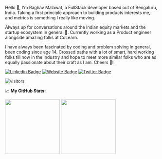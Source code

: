 
Hello 👋, I'm Raghav Malawat, a FullStack developer based out of Bengaluru, India. Taking a first principle approach to building products interests me, and metrics is something I really like moving.
 
Always up for conversations around the Indian equity markets and the startup ecosystem in general 🚀. Currently working as a Product engineer alongside amazing folks at CoLearn. 

I have always been fascinated by coding and problem solving in general, been coding since age 14. Crossed paths with a lot of smart, hard working folks till now in the industry and hope to meet more similar folks who are as equally passionate about their craft as I am. Cheers 🍻!

[![Linkedin Badge](https://img.shields.io/badge/-LinkedIn-0e76a8?style=flat-square&logo=Linkedin&logoColor=white)](https://linkedin.com/in/raghavmalawat)
[![Website Badge](https://img.shields.io/badge/Website-3b5998?style=flat-square&logo=google-chrome&logoColor=white)](https://www.raghavmalawat.com)
[![Twitter Badge](https://img.shields.io/badge/-Twitter-00acee?style=flat-square&logo=Twitter&logoColor=white)](https://twitter.com/raghavmalawat)

![visitors](https://visitor-badge.glitch.me/badge?page_id=page.id)


📈 **My GitHub Stats:**

<p>
  <img height="180em" src="https://github-readme-stats.vercel.app/api?username=raghavmalawat&show_icons=true&hide_border=true&&count_private=true&include_all_commits=true" />
  <img height="180em" src="https://github-readme-stats.vercel.app/api/top-langs/?username=raghavmalawat&exclude_repo=KNN-Image-Classification&show_icons=true&hide_border=true&layout=compact&langs_count=8"/>
</p>


<!--
**raghavmalawat/raghavmalawat** is a ✨ _special_ ✨ repository because its `README.md` (this file) appears on your GitHub profile.

Here are some ideas to get you started:

- 🔭 I’m currently working on ...
- 🌱 I’m currently learning ...
- 👯 I’m looking to collaborate on ...
- 🤔 I’m looking for help with ...
- 💬 Ask me about ...
- 📫 How to reach me: ...
- 😄 Pronouns: ...
- ⚡ Fun fact: ...
-->
